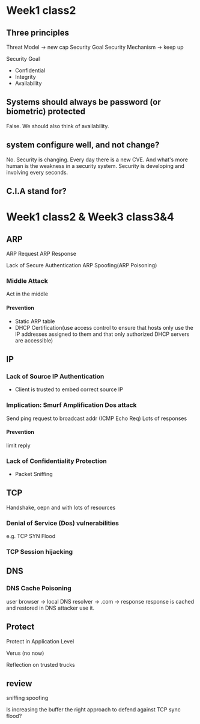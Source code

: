 
# Week1 class2
## Three principles
Threat Model -> new cap
Security Goal
Security Mechanism -> keep up

Security Goal
- Confidential
- Integrity
- Availability

## Systems should always be password (or biometric) protected
False. We should also think of availability.

## system configure well, and not change?
No. Security is changing. Every day there is a new CVE. And what's more human is the weakness in a security system. Security is developing and involving every seconds.

## C.I.A stand for?

# Week1 class2 & Week3 class3&4

## ARP 
ARP Request
ARP Response

Lack of Secure Authentication
ARP Spoofing(ARP Poisoning)

### Middle Attack
Act in the middle

#### Prevention
- Static ARP table
- DHCP Certification(use access control to ensure that hosts only use the IP addresses assigned to them and that only authorized DHCP servers are accessible)

## IP
### Lack of Source IP Authentication
- Client is trusted to embed correct source IP

### Implication: Smurf Amplification Dos attack
Send ping request to broadcast addr (ICMP Echo Req)
Lots of responses

#### Prevention 
limit reply

### Lack of Confidentiality Protection
- Packet Sniffing

## TCP
Handshake, oepn and with lots of resources
### Denial of Service (Dos) vulnerabilities
e.g. TCP SYN Flood

### TCP Session hijacking

## DNS
### DNS Cache Poisoning
user browser -> local DNS resolver -> .com -> response
response is cached and restored in DNS
attacker use it.

## Protect
Protect in Application Level

Verus (no now)

Reflection on trusted trucks

## review
sniffing
spoofing

Is increasing the buffer the right approach to defend against TCP sync flood?

